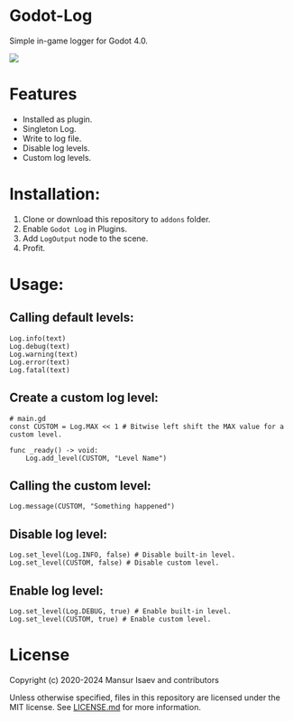 # Godot-Log

Simple in-game logger for Godot 4.0.

![](https://user-images.githubusercontent.com/8208165/144706770-e4fda4c0-249b-4851-b7a8-8d0bc3d278bc.png)

# Features
- Installed as plugin.
- Singleton Log.
- Write to log file.
- Disable log levels.
- Custom log levels.

# Installation:
1. Clone or download this repository to `addons` folder.
2. Enable `Godot Log` in Plugins.
3. Add `LogOutput` node to the scene.
4. Profit.

# Usage:
## Calling default levels:
```gdscript
Log.info(text)
Log.debug(text)
Log.warning(text)
Log.error(text)
Log.fatal(text)
```

## Create a custom log level:
```gdscript
# main.gd
const CUSTOM = Log.MAX << 1 # Bitwise left shift the MAX value for a custom level.

func _ready() -> void:
	Log.add_level(CUSTOM, "Level Name")
```

## Calling the custom level:
```gdscript
Log.message(CUSTOM, "Something happened")
```

## Disable log level:
```gdscript
Log.set_level(Log.INFO, false) # Disable built-in level.
Log.set_level(CUSTOM, false) # Disable custom level.
```

## Enable log level:
```gdscript
Log.set_level(Log.DEBUG, true) # Enable built-in level.
Log.set_level(CUSTOM, true) # Enable custom level.
```

# License
Copyright (c) 2020-2024 Mansur Isaev and contributors

Unless otherwise specified, files in this repository are licensed under the
MIT license. See [LICENSE.md](LICENSE.md) for more information.
